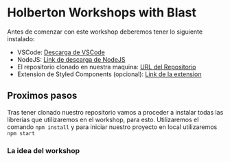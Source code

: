 # Holberton Workshops with Blast

Antes de comenzar con este workshop deberemos tener lo siguiente instalado:

- VSCode: [Descarga de VSCode](https://code.visualstudio.com/)
- NodeJS: [Link de descarga de NodeJS](https://nodejs.org/download/release/v16.20.2/)
- El repositorio clonado en nuestra maquina: [URL del Repositorio](https://github.com/Miguel22247/workshops-hbtn)
- Extension de Styled Components (opcional): [Link de la extension](https://marketplace.visualstudio.com/items?itemName=styled-components.vscode-styled-components)

## Proximos pasos

Tras tener clonado nuestro repositorio vamos a proceder a instalar todas las librerias que utilizaremos en el workshop, para esto. Utilizaremos el comando `npm install` y para iniciar nuestro proyecto en local utilizaremos `npm start`

### La idea del workshop


